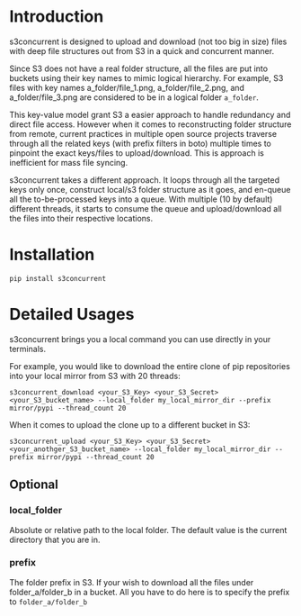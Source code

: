 # Introduction

s3concurrent is designed to upload and download (not too big in size) files with deep file structures out from S3 in a quick and concurrent manner.

Since S3 does not have a real folder structure, all the files are put into buckets using their key names to mimic logical hierarchy.
For example, S3 files with key names a_folder/file_1.png, a_folder/file_2.png, and a_folder/file_3.png are considered to be in a logical folder `a_folder`.

This key-value model grant S3 a easier approach to handle redundancy and direct file access.
However when it comes to reconstructing folder structure from remote, current practices in multiple open source projects traverse through all the
related keys (with prefix filters in boto) multiple times to pinpoint the exact keys/files to upload/download.
This is approach is inefficient for mass file syncing.

s3concurrent takes a different approach.
It loops through all the targeted keys only once, construct local/s3 folder structure as it goes, and en-queue all the to-be-processed keys into a queue.
With multiple (10 by default) different threads, it starts to consume the queue and upload/download all the files into their respective locations.

# Installation

```
pip install s3concurrent
```

# Detailed Usages

s3concurrent brings you a local command you can use directly in your terminals.

For example, you would like to download the entire clone of pip repositories into your local mirror from S3 with 20 threads:

```
s3concurrent_download <your_S3_Key> <your_S3_Secret> <your_S3_bucket_name> --local_folder my_local_mirror_dir --prefix mirror/pypi --thread_count 20
```

When it comes to upload the clone up to a different bucket in S3:

```
s3concurrent_upload <your_S3_Key> <your_S3_Secret> <your_anothger_S3_bucket_name> --local_folder my_local_mirror_dir --prefix mirror/pypi --thread_count 20
```

## Optional
### local_folder
Absolute or relative path to the local folder. The default value is the current directory that you are in.

### prefix
The folder prefix in S3. If your wish to download all the files under folder_a/folder_b in a bucket.
All you have to do here is to specify the prefix to `folder_a/folder_b`